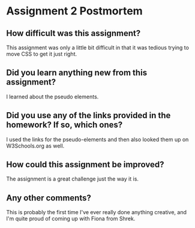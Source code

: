 # Assignment 2 Postmortem

## How difficult was this assignment?
This assignment was only a little bit difficult in that it was tedious trying to move CSS to get it just right.


## Did you learn anything new from this assignment?
I learned about the pseudo elements.


## Did you use any of the links provided in the homework? If so, which ones?
I used the links for the pseudo-elements and then also looked them up on W3Schools.org as well.


## How could this assignment be improved?
The assignment is a great challenge just the way it is.


## Any other comments?
This is probably the first time I've ever really done anything creative, and I'm quite proud of coming up with Fiona from Shrek.
